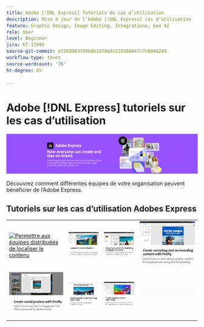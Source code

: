 ```yaml
---
title: Adobe [!DNL Express] Tutorials de cas d’utilisation
description: Mise à jour de l’Adobe [!DNL Express] cas d’utilisation
feature: Graphic Design, Image Editing, Integrations, Gen AI
role: User
level: Beginner
jira: KT-13995
source-git-commit: ef203983789b9b18796dc210308047c7c604d249
workflow-type: tm+mt
source-wordcount: '76'
ht-degree: 0%

---
```


# Adobe [!DNL Express] tutoriels sur les cas d’utilisation

![Express Hero Image](../assets/Express.png)

Découvrez comment différentes équipes de votre organisation peuvent bénéficier de l’Adobe Express.

## Tutoriels sur les cas d’utilisation Adobes Express

<table style="table-layout:fixed">
<tr>
   <td>
      <a href="localized-marketing-content.md">
         <img alt="Permettre aux équipes distribuées de localiser le contenu" src="assets/marketing-region-content.png" />
      </a>
  </td>
  <td>
      <a href="jumpstart-ideation.md">
         <img alt="Lancez l’idée créative" src="assets/marketing-ideation.png" />
      </a>
   </td>     
   <td>
      <a href="create-local-marketing.md">
         <img alt="Création de contenu de dépliant pour une campagne marketing avec Firefly" src="assets/local-marketing.png" />
      </a>
   </td>
    <td>
      <a href="create-on-boarding.md">
         <img alt="Création de contenu de recrutement et d’intégration avec Firefly" src="assets/on-boarding.png" />
      </a>
   </td>
</tr>
<tr>
   <td>
      <a href="create-social-posters.md">
         <img alt="Création d’affiches pour les réseaux sociaux avec Firefly" src="assets/social-firefly.png" />
      </a>
   </td>
   <td>
      <a href="create-blog-graphics.md">
         <img alt="Création de contenu graphique pour les blogs avec Firefly" src="assets/blog-graphic.png" />
      </a>
   </td>
   <td>
      <a href="create-webinar-poster.md">
         <img alt="Création d’affiches de webinaire avec Firefly" src="assets/webinar-poster.png" />
      </a>
   </td>
   <td>
    <img alt="Espaceur" src="../assets/GrayBanner_Spacer.png" />
    <div>
    <br>
  </td>
</tr>
</table>
